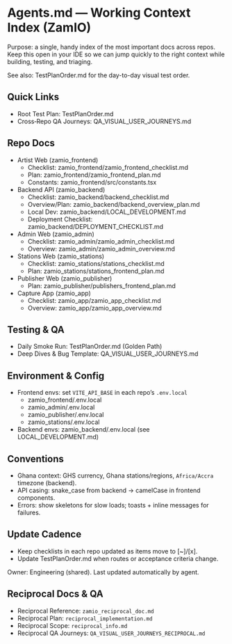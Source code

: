 # Agents.md — Working Context Index (ZamIO)

Purpose: a single, handy index of the most important docs across repos. Keep this open in your IDE so we can jump quickly to the right context while building, testing, and triaging.

See also: TestPlanOrder.md for the day-to-day visual test order.

## Quick Links
- Root Test Plan: TestPlanOrder.md
- Cross‑Repo QA Journeys: QA_VISUAL_USER_JOURNEYS.md

## Repo Docs
- Artist Web (zamio_frontend)
  - Checklist: zamio_frontend/zamio_frontend_checklist.md
  - Plan: zamio_frontend/zamio_frontend_plan.md
  - Constants: zamio_frontend/src/constants.tsx
- Backend API (zamio_backend)
  - Checklist: zamio_backend/backend_checklist.md
  - Overview/Plan: zamio_backend/backend_overview_plan.md
  - Local Dev: zamio_backend/LOCAL_DEVELOPMENT.md
  - Deployment Checklist: zamio_backend/DEPLOYMENT_CHECKLIST.md
- Admin Web (zamio_admin)
  - Checklist: zamio_admin/zamio_admin_checklist.md
  - Overview: zamio_admin/zamio_admin_overview.md
- Stations Web (zamio_stations)
  - Checklist: zamio_stations/stations_checklist.md
  - Plan: zamio_stations/stations_frontend_plan.md
- Publisher Web (zamio_publisher)
  - Plan: zamio_publisher/publishers_frontend_plan.md
- Capture App (zamio_app)
  - Checklist: zamio_app/zamio_app_checklist.md
  - Overview: zamio_app/zamio_app_overview.md

## Testing & QA
- Daily Smoke Run: TestPlanOrder.md (Golden Path)
- Deep Dives & Bug Template: QA_VISUAL_USER_JOURNEYS.md

## Environment & Config
- Frontend envs: set `VITE_API_BASE` in each repo’s `.env.local`
  - zamio_frontend/.env.local
  - zamio_admin/.env.local
  - zamio_publisher/.env.local
  - zamio_stations/.env.local
- Backend envs: zamio_backend/.env.local (see LOCAL_DEVELOPMENT.md)

## Conventions
- Ghana context: GHS currency, Ghana stations/regions, `Africa/Accra` timezone (backend).
- API casing: snake_case from backend → camelCase in frontend components.
- Errors: show skeletons for slow loads; toasts + inline messages for failures.

## Update Cadence
- Keep checklists in each repo updated as items move to [~]/[x].
- Update TestPlanOrder.md when routes or acceptance criteria change.

Owner: Engineering (shared). Last updated automatically by agent.

## Reciprocal Docs & QA
- Reciprocal Reference: `zamio_reciprocal_doc.md`
- Reciprocal Plan: `reciprocal_implementation.md`
- Reciprocal Scope: `reciprocal_info.md`
- Reciprocal QA Journeys: `QA_VISUAL_USER_JOURNEYS_RECIPROCAL.md`
